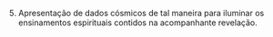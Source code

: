 ﻿5. Apresentação de dados cósmicos de tal  maneira para iluminar os ensinamentos espirituais contidos na acompanhante revelação.